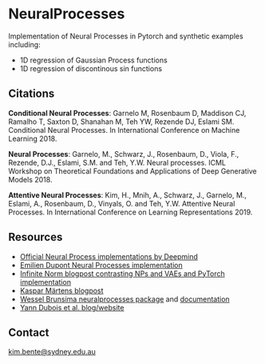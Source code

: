 # NeuralProcesses

Implementation of Neural Processes in Pytorch and synthetic examples including:
- 1D regression of Gaussian Process functions
- 1D regression of discontinous sin functions

## Citations

**Conditional Neural Processes**: Garnelo M, Rosenbaum D, Maddison CJ, Ramalho T, Saxton D, Shanahan M, Teh YW, Rezende DJ, Eslami SM. Conditional Neural Processes. In International Conference on Machine Learning 2018.

**Neural Processes**: Garnelo, M., Schwarz, J., Rosenbaum, D., Viola, F., Rezende, D.J., Eslami, S.M. and Teh, Y.W. Neural processes. ICML Workshop on Theoretical Foundations and Applications of Deep Generative Models 2018.

**Attentive Neural Processes**: Kim, H., Mnih, A., Schwarz, J., Garnelo, M., Eslami, A., Rosenbaum, D., Vinyals, O. and Teh, Y.W. Attentive Neural Processes. In International Conference on Learning Representations 2019.

## Resources

- [Official Neural Process implementations by Deepmind](https://github.com/deepmind/neural-processes)
- [Emilien Dupont Neural Processes implementation](https://github.com/EmilienDupont/neural-processes)
- [Infinite Norm blogpost contrasting NPs and VAEs and PyTorch implementation](https://chrisorm.github.io/NGP.html)
- [Kaspar Märtens blogpost](https://kasparmartens.rbind.io/post/np/)
- [Wessel Brunsima neuralprocesses package](https://github.com/wesselb/neuralprocesses) and [documentation]()
- [Yann Dubois et al. blog/website](https://yanndubs.github.io/Neural-Process-Family/text/Intro.html)

## Contact

kim.bente@sydney.edu.au
